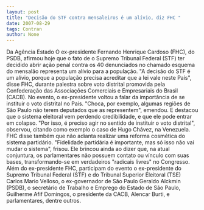 ```yaml
---
layout: post
title: "Decisão do STF contra mensaleiros é um alívio, diz FHC "
date: 2007-08-29
tags: Contran
author: None
---
```

Da Ag&ecirc;ncia Estado
O ex-presidente Fernando Henrique Cardoso (FHC), do PSDB, afirmou hoje que o fato de o Supremo Tribunal Federal (STF) ter decidido abrir a&ccedil;&atilde;o penal contra os 40 denunciados no chamado esquema do mensal&atilde;o representa um al&iacute;vio para a popula&ccedil;&atilde;o. &quot;A decis&atilde;o do STF &eacute; um al&iacute;vio, porque a popula&ccedil;&atilde;o precisa acreditar que a lei vale neste Pa&iacute;s&quot;, disse FHC, durante palestra sobre voto distrital promovida pela Confedera&ccedil;&atilde;o das Associa&ccedil;&otilde;es Comerciais e Empresariais do Brasil (CACB). 
No evento, o ex-presidente voltou a falar da import&acirc;ncia de se instituir o voto distrital no Pa&iacute;s. &quot;Choca, por exemplo, algumas regi&otilde;es de S&atilde;o Paulo n&atilde;o terem deputados que as representem&quot;, emendou. E destacou que o sistema eleitoral vem perdendo credibilidade, e que ele pode entrar em colapso. &quot;Por isso, &eacute; preciso agir no sentido de instituir o voto distrital&quot;, observou, citando como exemplo o caso de Hugo Ch&aacute;vez, na Venezuela. 
FHC disse tamb&eacute;m que n&atilde;o adianta realizar uma reforma cosm&eacute;tica do sistema partid&aacute;rio. &quot;Fidelidade partid&aacute;ria &eacute; importante, mas s&oacute; isso n&atilde;o vai mudar o sistema&quot;, frisou. Ele brincou ainda ao dizer que, na atual conjuntura, os parlamentares n&atilde;o possuem contato ou v&iacute;nculo com suas bases, transformando-se em verdadeiros &quot;radicais livres&quot; no Congresso. 
Al&eacute;m do ex-presidente FHC, participam do evento o ex-presidente do Supremo Tribunal Federal (STF) e do Tribunal Superior Eleitoral (TSE) Carlos Mario Velloso, o ex-governador de S&atilde;o Paulo Geraldo Alckmin (PSDB), o secret&aacute;rio de Trabalho e Emprego do Estado de S&atilde;o Paulo, Guilherme Afif Domingos, o presidente da CACB, Alencar Burti, e parlamentares, dentre outros.  